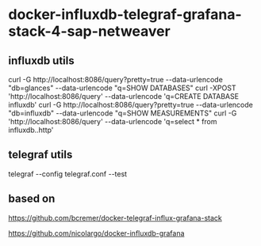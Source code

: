 # docker-influxdb-telegraf-grafana-stack-4-sap-netweaver

## influxdb utils

curl -G http://localhost:8086/query?pretty=true --data-urlencode "db=glances" --data-urlencode "q=SHOW DATABASES"
curl -XPOST 'http://localhost:8086/query' --data-urlencode 'q=CREATE DATABASE influxdb'
curl -G http://localhost:8086/query?pretty=true --data-urlencode "db=influxdb" --data-urlencode "q=SHOW MEASUREMENTS"
curl -G 'http://localhost:8086/query' --data-urlencode 'q=select * from influxdb..http'

## telegraf utils

telegraf --config telegraf.conf --test

## based on 
https://github.com/bcremer/docker-telegraf-influx-grafana-stack

https://github.com/nicolargo/docker-influxdb-grafana
